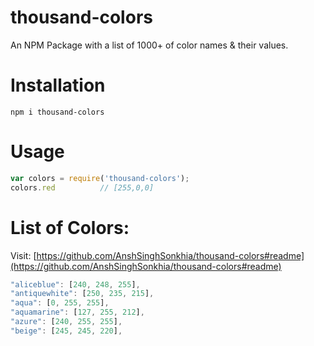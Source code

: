 # thousand-colors
An NPM Package with a list of 1000+ of color names & their values.

# Installation

```shell
npm i thousand-colors
```

# Usage

```js
var colors = require('thousand-colors');
colors.red          // [255,0,0]
```

# List of Colors:

Visit: [https://github.com/AnshSinghSonkhia/thousand-colors#readme](https://github.com/AnshSinghSonkhia/thousand-colors#readme)

```js
"aliceblue": [240, 248, 255],
"antiquewhite": [250, 235, 215],
"aqua": [0, 255, 255],
"aquamarine": [127, 255, 212],
"azure": [240, 255, 255],
"beige": [245, 245, 220],
```
